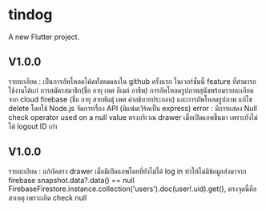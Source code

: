# tindog

A new Flutter project.

## V1.0.0
รายละเอียด : เป็นการอัพโหลดโค้ดทั้งหมดลงใน github ครั้งแรก ในเวอร์ชั่นนี้ feature ที่สามารถใช้งานได้แก่ การสมัครสมาชิก(ชื่อ อายุ เพศ อีเมล์ อาชีพ) การอัพโหลดรูปภาพสุนัขพร้อมรายละเอียดจาก cloud firebase (ชื่อ อายุ สายพันธ์ุ เพศ คำอธิบายประกอบ) และการอัพโหลดรูปภาพ แก้ไข delete โดยใช้ Node.js จัดการเรื่อง API (มีแฟมเวิร์คเป็น express) 
error : มีการแสดง Null check operator used on a null value ตรงบริเวณ drawer เมื่อเปิดแอพขึ้นมา เพราะยังไม่ได้ logout ID เก่า

## V1.0.0
รายละเอียด : แก้บัคตรง drawer เมื่อมีเปิดแอพโดยที่ยังไม่ได้ log in ทำให้ไม่มีข้อมูลส่งมาจาก firebase
snapshot.data?.data() == null
FirebaseFirestore.instance.collection('users').doc(user!.uid).get(), ตรงจุดนี้คือสาเหตุ เพราะเกิด check null
